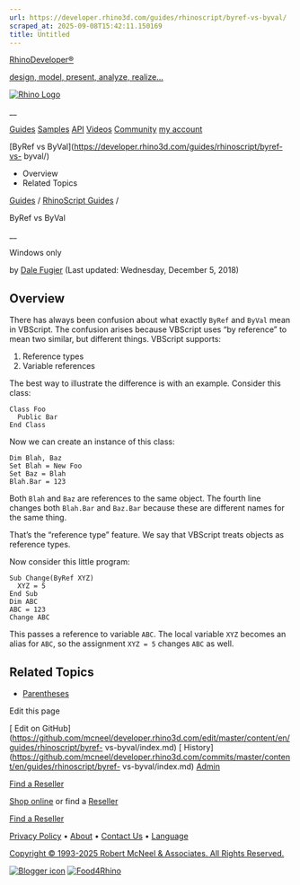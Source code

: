 ```yaml
---
url: https://developer.rhino3d.com/guides/rhinoscript/byref-vs-byval/
scraped_at: 2025-09-08T15:42:11.150169
title: Untitled
---
```


[RhinoDeveloper®](/)

[design, model, present, analyze, realize...](/)

[![Rhino Logo](https://developer.rhino3d.com/images/rhinodevlogo.png)](/)

__

[Guides](https://developer.rhino3d.com/guides)
[Samples](https://developer.rhino3d.com/samples)
[API](https://developer.rhino3d.com/api)
[Videos](https://developer.rhino3d.com/videos)
[Community](https://discourse.mcneel.com/c/rhino-developer) [my account
](https://www.rhino3d.com/my-account/ "Manage your account, licenses, and
teams")

[ByRef vs ByVal](https://developer.rhino3d.com/guides/rhinoscript/byref-vs-
byval/)

  * Overview
  * Related Topics

[Guides](https://developer.rhino3d.com/en/guides/) / [RhinoScript
Guides](https://developer.rhino3d.com/en/guides/rhinoscript/) /

ByRef vs ByVal

__

Windows only

by [Dale Fugier](https://discourse.mcneel.com/u/dale/) (Last updated:
Wednesday, December 5, 2018)

## Overview

There has always been confusion about what exactly `ByRef` and `ByVal` mean in
VBScript. The confusion arises because VBScript uses “by reference” to mean
two similar, but different things. VBScript supports:

  1. Reference types
  2. Variable references

The best way to illustrate the difference is with an example. Consider this
class:

    
    
    Class Foo
      Public Bar
    End Class
    

Now we can create an instance of this class:

    
    
    Dim Blah, Baz
    Set Blah = New Foo
    Set Baz = Blah
    Blah.Bar = 123
    

Both `Blah` and `Baz` are references to the same object. The fourth line
changes both `Blah.Bar` and `Baz.Bar` because these are different names for
the same thing.

That’s the “reference type” feature. We say that VBScript treats objects as
reference types.

Now consider this little program:

    
    
    Sub Change(ByRef XYZ)
      XYZ = 5
    End Sub
    Dim ABC
    ABC = 123
    Change ABC
    

This passes a reference to variable `ABC`. The local variable `XYZ` becomes an
alias for `ABC`, so the assignment `XYZ = 5` changes `ABC` as well.

## Related Topics

  * [Parentheses](https://developer.rhino3d.com/guides/rhinoscript/parentheses/)

Edit this page

[ Edit on
GitHub](https://github.com/mcneel/developer.rhino3d.com/edit/master/content/en/guides/rhinoscript/byref-
vs-byval/index.md) [
History](https://github.com/mcneel/developer.rhino3d.com/commits/master/content/en/guides/rhinoscript/byref-
vs-byval/index.md) [ Admin](https://developer.rhino3d.com/admin)

[Find a Reseller](https://www.rhino3d.com/sales)

[Shop online](https://www.rhino3d.com/store) or find a
[Reseller](https://www.rhino3d.com/sales)

[Find a Reseller](https://www.rhino3d.com/sales)

[Privacy Policy](https://www.rhino3d.com/privacy) •
[About](https://www.rhino3d.com/mcneel/about) • [Contact
Us](https://www.rhino3d.com/mcneel/contact) • [
Language](https://www.rhino3d.com/language "Change to a different region or
language")

[Copyright © 1993-2025 Robert McNeel & Associates. All Rights
Reserved.](https://www.rhino3d.com/mcneel/about)

[](https://www.facebook.com/McNeelRhinoceros/)
[](https://twitter.com/bobmcneel) [](https://www.linkedin.com/groups/75313/)
[](https://www.youtube.com/user/RhinoGuide/videos) [](https://vimeo.com/rhino)
[![Blogger
icon](https://developer.rhino3d.com/images/blogger.svg)](http://blog.rhino3d.com/)
[![Food4Rhino](https://developer.rhino3d.com/images/f4r_icon_01.svg)](https://www.food4rhino.com)

